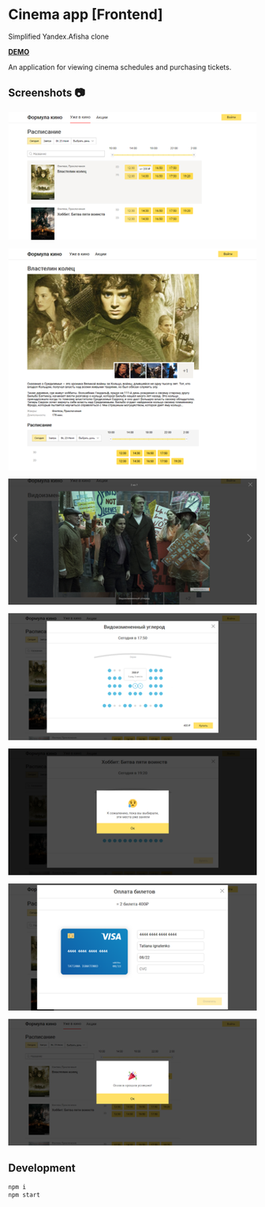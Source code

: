 # Cinema app [Frontend]

Simplified Yandex.Afisha clone

**[DEMO](https://tanyaignatenko.github.io/cinema-app/)**

An application for viewing cinema schedules and purchasing tickets.

## Screenshots :camera:
![Cinema schedule screenshot](src/assets/images/cinema-schedule.png)

![Movie frames gallery screenshot](src/assets/images/movie-description.png)

![Movie frames from gallery viewer screenshot](src/assets/images/movie-frames-viewer.png)

![Cinema hall screenshot](src/assets/images/cinema-hall.png)

![Reservation failure screenshot](src/assets/images/reservation-failure.png)

![Tickets payment process screenshot](src/assets/images/payment.png)

![Success payment status screenshot](src/assets/images/payment-success.png)


## Development
```
npm i
npm start
```
